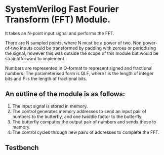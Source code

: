 # SystemVerilog Fast Fourier Transform (FFT) Module.

It takes an N-point input signal and performs the FFT. 

There are N sampled points, where N must be a power of two. Non power-of-two inputs could be transformed by padding with zeroes or periodising the signal, however this was outside the scope of this module but would be straightforward to implement. 

Numbers are represented in Q-format to represent signed and fractional numbers. The parameterised form is QI.F, where I is the length of integer bits and F is the length of fractional bits.

## An outline of the module is as follows: 
1. The input signal is stored in memory.
2. The control generates memory addresses to send an input pair of numbers to the butterfly, and one twiddle factor to the butterfly.
3. The butterfly computes the output pair of numbers and sends these to memory.
4. The control cycles through new pairs of addresses to complete the FFT.

## Testbench
